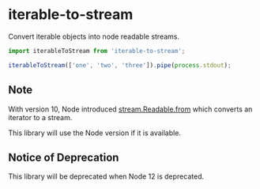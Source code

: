 # iterable-to-stream

Convert iterable objects into node readable streams.

```typescript
import iterableToStream from 'iterable-to-stream';

iterableToStream(['one', 'two', 'three']).pipe(process.stdout);
```

## Note

With version 10, Node introduced [stream.Readable.from](https://nodejs.org/dist/latest-v16.x/docs/api/stream.html#stream_stream_readable_from_iterable_options)
which converts an iterator to a stream.

This library will use the Node version if it is available.

## Notice of Deprecation

This library will be deprecated when Node 12 is deprecated.
